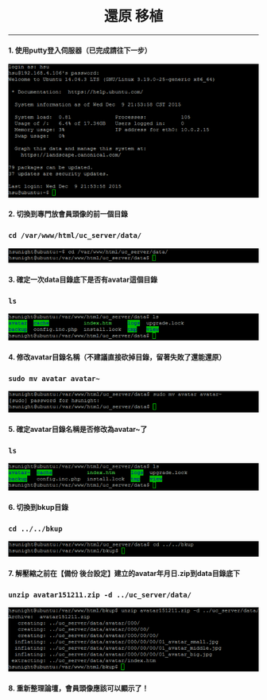 # **<center>還原 移植</center>**

---

#### 1. 使用putty登入伺服器（已完成請往下一步）
![](../img/inst_part1/part1_4.png)

#### 2. 切換到專門放會員頭像的前一個目錄
### ```cd /var/www/html/uc_server/data/```
![](../img/sr_part2/part2_1.png)

#### 3. 確定一次data目錄底下是否有avatar這個目錄
### ```ls```
![](../img/sr_part2/part2_2.png)

#### 4. 修改avatar目錄名稱（不建議直接砍掉目錄，留著失敗了還能還原）
### ```sudo mv avatar avatar~```
![](../img/sr_part2/part2_3.png)

#### 5. 確定avatar目錄名稱是否修改為avatar~了
### ```ls```
![](../img/sr_part2/part2_4.png)

#### 6. 切換到bkup目錄
### ```cd ../../bkup```
![](../img/sr_part2/part2_5.png)

#### 7. 解壓縮之前在【備份 後台設定】建立的avatar年月日.zip到data目錄底下
### ```unzip avatar151211.zip -d ../uc_server/data/```
![](../img/sr_part2/part2_6.png)

#### 8. 重新整理論壇，會員頭像應該可以顯示了！